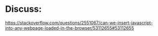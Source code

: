 
# Discuss:
https://stackoverflow.com/questions/2551067/can-we-insert-javascript-into-any-webpage-loaded-in-the-browser/53112655#53112655
